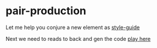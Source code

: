 # pair-production
Let me help you conjure a new element as
[style-guide](http://polymerelements.github.io/style-guide/)

Next we need to reads to back and gen the code
[play here](http://dev.open-elements.org/bower_components/pair-production/demo.html)
